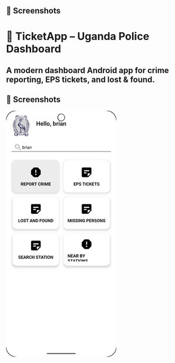 ## 📱 Screenshots
# 🚨 TicketApp – Uganda Police Dashboard

A modern dashboard Android app for crime reporting, EPS tickets, and lost & found.
---
## 📱 Screenshots
<img src="screenshots/Screenshot_20250626_192845.png" width="300">
